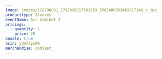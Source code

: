 ```yaml
---
image: images/128798861_1792326217591959_3502400363402817148_n.jpg
producttype: Sleeves
eventName: Air Comiket 2
pricings:
  - quantity: 1
    price: 25
onsale: true
asin: y3mF3yxFR
merchandise: comiket
---
```

